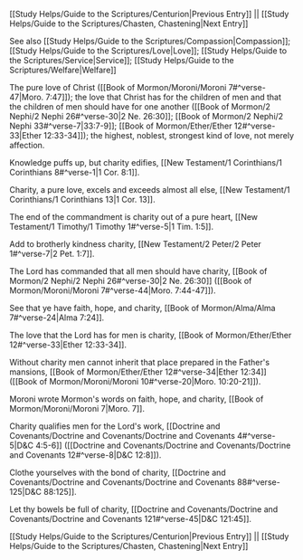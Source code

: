 [[Study Helps/Guide to the Scriptures/Centurion|Previous Entry]]  ||  [[Study Helps/Guide to the Scriptures/Chasten, Chastening|Next Entry]]

 See also [[Study Helps/Guide to the Scriptures/Compassion|Compassion]]; [[Study Helps/Guide to the Scriptures/Love|Love]]; [[Study Helps/Guide to the Scriptures/Service|Service]]; [[Study Helps/Guide to the Scriptures/Welfare|Welfare]]

 The pure love of Christ ([[Book of Mormon/Moroni/Moroni 7#^verse-47|Moro. 7:47]]); the love that Christ has for the children of men and that the children of men should have for one another ([[Book of Mormon/2 Nephi/2 Nephi 26#^verse-30|2 Ne. 26:30]]; [[Book of Mormon/2 Nephi/2 Nephi 33#^verse-7|33:7-9]]; [[Book of Mormon/Ether/Ether 12#^verse-33|Ether 12:33-34]]); the highest, noblest, strongest kind of love, not merely affection.

 Knowledge puffs up, but charity edifies, [[New Testament/1 Corinthians/1 Corinthians 8#^verse-1|1 Cor. 8:1]].

 Charity, a pure love, excels and exceeds almost all else, [[New Testament/1 Corinthians/1 Corinthians 13|1 Cor. 13]].

 The end of the commandment is charity out of a pure heart, [[New Testament/1 Timothy/1 Timothy 1#^verse-5|1 Tim. 1:5]].

 Add to brotherly kindness charity, [[New Testament/2 Peter/2 Peter 1#^verse-7|2 Pet. 1:7]].

 The Lord has commanded that all men should have charity, [[Book of Mormon/2 Nephi/2 Nephi 26#^verse-30|2 Ne. 26:30]] ([[Book of Mormon/Moroni/Moroni 7#^verse-44|Moro. 7:44-47]]).

 See that ye have faith, hope, and charity, [[Book of Mormon/Alma/Alma 7#^verse-24|Alma 7:24]].

 The love that the Lord has for men is charity, [[Book of Mormon/Ether/Ether 12#^verse-33|Ether 12:33-34]].

 Without charity men cannot inherit that place prepared in the Father's mansions, [[Book of Mormon/Ether/Ether 12#^verse-34|Ether 12:34]] ([[Book of Mormon/Moroni/Moroni 10#^verse-20|Moro. 10:20-21]]).

 Moroni wrote Mormon's words on faith, hope, and charity, [[Book of Mormon/Moroni/Moroni 7|Moro. 7]].

 Charity qualifies men for the Lord's work, [[Doctrine and Covenants/Doctrine and Covenants/Doctrine and Covenants 4#^verse-5|D&C 4:5-6]] ([[Doctrine and Covenants/Doctrine and Covenants/Doctrine and Covenants 12#^verse-8|D&C 12:8]]).

 Clothe yourselves with the bond of charity, [[Doctrine and Covenants/Doctrine and Covenants/Doctrine and Covenants 88#^verse-125|D&C 88:125]].

 Let thy bowels be full of charity, [[Doctrine and Covenants/Doctrine and Covenants/Doctrine and Covenants 121#^verse-45|D&C 121:45]].

[[Study Helps/Guide to the Scriptures/Centurion|Previous Entry]]  ||  [[Study Helps/Guide to the Scriptures/Chasten, Chastening|Next Entry]]
